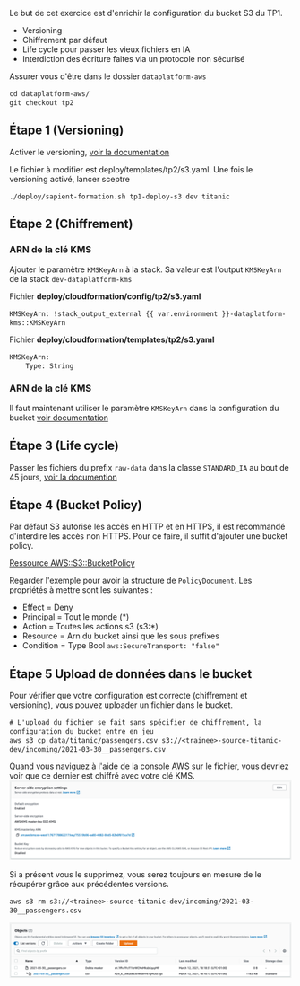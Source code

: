 
Le but de cet exercice est d'enrichir la configuration du bucket S3 du TP1.
* Versioning
* Chiffrement par défaut
* Life cycle pour passer les vieux fichiers en IA 
* Interdiction des écriture faites via un protocole non sécurisé


Assurer vous d'être dans le dossier `dataplatform-aws` 
```shell
cd dataplatform-aws/
git checkout tp2
```

## Étape 1 (Versioning)
Activer le versioning, [voir la documentation](https://docs.aws.amazon.com/AWSCloudFormation/latest/UserGuide/aws-properties-s3-bucket.html#cfn-s3-bucket-versioning)

Le fichier à modifier est deploy/templates/tp2/s3.yaml. Une fois le versioning activé, lancer sceptre
 
```shell
./deploy/sapient-formation.sh tp1-deploy-s3 dev titanic
```

## Étape 2 (Chiffrement)
### ARN de la clé KMS
Ajouter le paramètre `KMSKeyArn` à la stack. Sa valeur est l'output `KMSKeyArn` de la stack `dev-dataplatform-kms`

Fichier **deploy/cloudformation/config/tp2/s3.yaml**
```
KMSKeyArn: !stack_output_external {{ var.environment }}-dataplatform-kms::KMSKeyArn
``` 

Fichier **deploy/cloudformation/templates/tp2/s3.yaml**
```
KMSKeyArn:
    Type: String
``` 

### ARN de la clé KMS
Il faut maintenant utiliser le paramètre `KMSKeyArn` dans la configuration du bucket [voir documentation](https://docs.aws.amazon.com/AWSCloudFormation/latest/UserGuide/aws-properties-s3-bucket.html#cfn-s3-bucket-bucketencryption)


## Étape 3 (Life cycle)
Passer les fichiers du prefix `raw-data` dans la classe `STANDARD_IA` au bout de 45 jours,
[voir la documention](https://docs.aws.amazon.com/AWSCloudFormation/latest/UserGuide/aws-properties-s3-bucket.html#cfn-s3-bucket-lifecycleconfig)

## Étape 4 (Bucket Policy)
Par défaut S3 autorise les accès en HTTP et en HTTPS, il est recommandé d'interdire les accès non HTTPS. Pour ce faire,
il suffit d'ajouter une bucket policy.

[Ressource AWS::S3::BucketPolicy](https://docs.aws.amazon.com/AWSCloudFormation/latest/UserGuide/aws-properties-s3-policy.html)

Regarder l'exemple pour avoir la structure de `PolicyDocument`. Les propriétés à mettre sont les suivantes :
* Effect = Deny
* Principal = Tout le monde (*)
* Action = Toutes les actions s3 (s3:*)
* Resource = Arn du bucket ainsi que les sous prefixes
* Condition = Type Bool `aws:SecureTransport: "false"`


## Étape 5 Upload de données dans le bucket

Pour vérifier que votre configuration est correcte (chiffrement et versioning), vous pouvez uploader un fichier dans le bucket.

```shell
# L'upload du fichier se fait sans spécifier de chiffrement, la configuration du bucket entre en jeu
aws s3 cp data/titanic/passengers.csv s3://<trainee>-source-titanic-dev/incoming/2021-03-30__passengers.csv
```

Quand vous naviguez à l'aide de la console AWS sur le fichier, vous devriez voir que ce dernier est chiffré avec votre clé KMS.
![KMS](./documentation/tp2/kms.png "KMS")

Si a présent vous le supprimez, vous serez toujours en mesure de le récupérer grâce aux précédentes versions.
```shell
aws s3 rm s3://<trainee>-source-titanic-dev/incoming/2021-03-30__passengers.csv
```
![Version](./documentation/tp2/s3-delete.png "Version")


